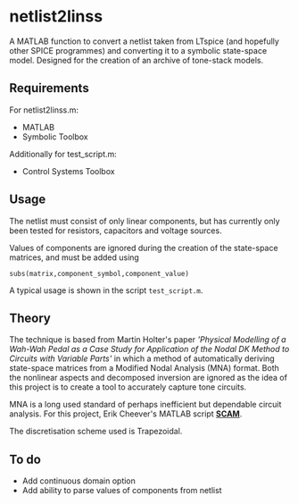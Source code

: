 # netlist2linss

A MATLAB function to convert a netlist taken from LTspice (and hopefully other SPICE programmes) and converting it to a symbolic state-space model. Designed for the creation of an archive of tone-stack models.

## Requirements

For netlist2linss.m:
- MATLAB
- Symbolic Toolbox

Additionally for test_script.m:
- Control Systems Toolbox

## Usage

The netlist must consist of only linear components, but has currently only been tested for resistors, capacitors and voltage sources.

Values of components are ignored during the creation of the state-space matrices, and must be added using

```
subs(matrix,component_symbol,component_value)
```

A typical usage is shown in the script `test_script.m`.

## Theory

The technique is based from Martin Holter's paper *'Physical Modelling of a Wah-Wah Pedal as a Case Study for Application of the Nodal DK Method to Circuits with Variable Parts'* in which a method of automatically deriving state-space matrices from a Modified Nodal Analysis (MNA) format. Both the nonlinear aspects and decomposed inversion are ignored as the idea of this project is to create a tool to accurately capture tone circuits.

MNA is a long used standard of perhaps inefficient but dependable circuit analysis. For this project, Erik Cheever's MATLAB script [**SCAM**](http://uk.mathworks.com/matlabcentral/fileexchange/3443-scam-a-tool-for-symbolically-solving-circuit-equations).

The discretisation scheme used is Trapezoidal.

## To do

- Add continuous domain option
- Add ability to parse values of components from netlist
